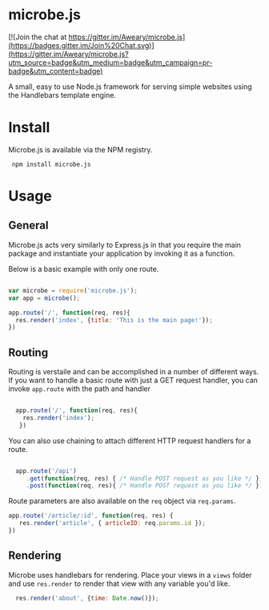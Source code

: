 # microbe.js

[![Join the chat at https://gitter.im/Aweary/microbe.js](https://badges.gitter.im/Join%20Chat.svg)](https://gitter.im/Aweary/microbe.js?utm_source=badge&utm_medium=badge&utm_campaign=pr-badge&utm_content=badge)

A small, easy to use Node.js framework for serving simple websites using the Handlebars template engine.


# Install

Microbe.js is available via the NPM registry.

``` npm install microbe.js```


# Usage

## General

Microbe.js acts very similarly to Express.js in that you require the main package and instantiate your application by invoking it as a function.

Below is a basic example with only one route.

```js

var microbe = require('microbe.js');
var app = microbe();

app.route('/', function(req, res){
  res.render('index', {title: 'This is the main page!'});
})

```

## Routing

Routing is verstaile and can be accomplished in a number of different ways. If you want to handle a basic route with just a GET request handler, you can invoke `app.route` with the path and handler

```js

  app.route('/', function(req, res){
    res.render('index');
   })

```


You can also use chaining to attach different HTTP request handlers for a route.

```js

  app.route('/api')
     .get(function(req, res) { /* Handle POST request as you like */ });
     .post(function(req, res){ /* Handle POST request as you like */ });

```

Route parameters are also available on the `req` object via `req.params`. 

```js
app.route('/article/:id', function(req, res) {
   res.render('article', { articleID: req.params.id });
})
```

## Rendering


Microbe uses handlebars for rendering. Place your views in a `views` folder and use `res.render` to render that view with any variable you'd like.

```js
  res.render('about', {time: Date.now()});
```

